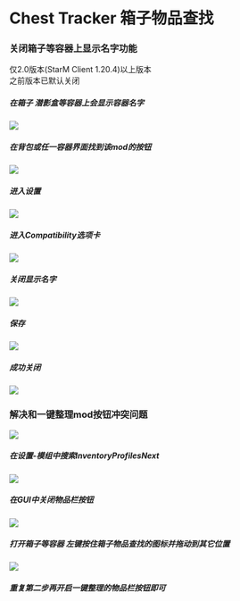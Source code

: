 # Chest Tracker 箱子物品查找

### 关闭箱子等容器上显示名字功能
仅2.0版本(StarM Client 1.20.4)以上版本 
<br>
之前版本已默认关闭

##### 在箱子 潜影盒等容器上会显示容器名字
![](./img/关闭容器上的名字1.png)
##### 在背包或任一容器界面找到该mod的按钮
![](./img/关闭容器上的名字2.png)
##### 进入设置
![](./img/关闭容器上的名字3.png)
##### 进入Compatibility选项卡
![](./img/关闭容器上的名字4.png)
##### 关闭显示名字
![](./img/关闭容器上的名字5.png)
##### 保存
![](./img/关闭容器上的名字6.png)
##### 成功关闭
![](./img/关闭容器上的名字7.png)

### 解决和一键整理mod按钮冲突问题

![](./img/一键整理和箱子追踪器按钮重叠1.png)
##### 在设置-模组中搜索InventoryProfilesNext
![](./img/一键整理和箱子追踪器按钮重叠2.png)
##### 在GUI中关闭物品栏按钮
![](./img/一键整理和箱子追踪器按钮重叠3.png)
##### 打开箱子等容器 左键按住箱子物品查找的图标并拖动到其它位置
![](./img/一键整理和箱子追踪器按钮重叠4.png)
##### 重复第二步再开启一键整理的物品栏按钮即可